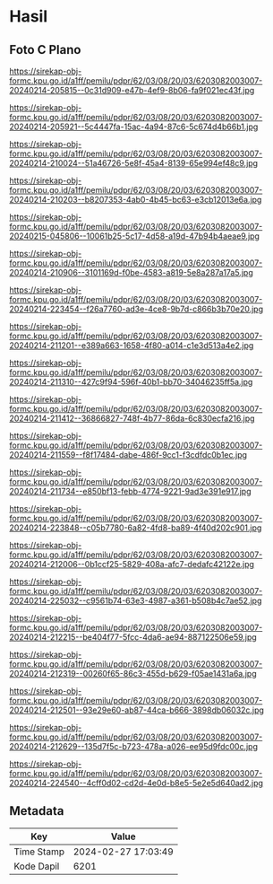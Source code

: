 # Hasil

## Foto C Plano

https://sirekap-obj-formc.kpu.go.id/a1ff/pemilu/pdpr/62/03/08/20/03/6203082003007-20240214-205815--0c31d909-e47b-4ef9-8b06-fa9f021ec43f.jpg

https://sirekap-obj-formc.kpu.go.id/a1ff/pemilu/pdpr/62/03/08/20/03/6203082003007-20240214-205921--5c4447fa-15ac-4a94-87c6-5c674d4b66b1.jpg

https://sirekap-obj-formc.kpu.go.id/a1ff/pemilu/pdpr/62/03/08/20/03/6203082003007-20240214-210024--51a46726-5e8f-45a4-8139-65e994ef48c9.jpg

https://sirekap-obj-formc.kpu.go.id/a1ff/pemilu/pdpr/62/03/08/20/03/6203082003007-20240214-210203--b8207353-4ab0-4b45-bc63-e3cb12013e6a.jpg

https://sirekap-obj-formc.kpu.go.id/a1ff/pemilu/pdpr/62/03/08/20/03/6203082003007-20240215-045806--10061b25-5c17-4d58-a19d-47b94b4aeae9.jpg

https://sirekap-obj-formc.kpu.go.id/a1ff/pemilu/pdpr/62/03/08/20/03/6203082003007-20240214-210906--3101169d-f0be-4583-a819-5e8a287a17a5.jpg

https://sirekap-obj-formc.kpu.go.id/a1ff/pemilu/pdpr/62/03/08/20/03/6203082003007-20240214-223454--f26a7760-ad3e-4ce8-9b7d-c866b3b70e20.jpg

https://sirekap-obj-formc.kpu.go.id/a1ff/pemilu/pdpr/62/03/08/20/03/6203082003007-20240214-211201--e389a663-1658-4f80-a014-c1e3d513a4e2.jpg

https://sirekap-obj-formc.kpu.go.id/a1ff/pemilu/pdpr/62/03/08/20/03/6203082003007-20240214-211310--427c9f94-596f-40b1-bb70-34046235ff5a.jpg

https://sirekap-obj-formc.kpu.go.id/a1ff/pemilu/pdpr/62/03/08/20/03/6203082003007-20240214-211412--36866827-748f-4b77-86da-6c830ecfa216.jpg

https://sirekap-obj-formc.kpu.go.id/a1ff/pemilu/pdpr/62/03/08/20/03/6203082003007-20240214-211559--f8f17484-dabe-486f-9cc1-f3cdfdc0b1ec.jpg

https://sirekap-obj-formc.kpu.go.id/a1ff/pemilu/pdpr/62/03/08/20/03/6203082003007-20240214-211734--e850bf13-febb-4774-9221-9ad3e391e917.jpg

https://sirekap-obj-formc.kpu.go.id/a1ff/pemilu/pdpr/62/03/08/20/03/6203082003007-20240214-223848--c05b7780-6a82-4fd8-ba89-4f40d202c901.jpg

https://sirekap-obj-formc.kpu.go.id/a1ff/pemilu/pdpr/62/03/08/20/03/6203082003007-20240214-212006--0b1ccf25-5829-408a-afc7-dedafc42122e.jpg

https://sirekap-obj-formc.kpu.go.id/a1ff/pemilu/pdpr/62/03/08/20/03/6203082003007-20240214-225032--c9561b74-63e3-4987-a361-b508b4c7ae52.jpg

https://sirekap-obj-formc.kpu.go.id/a1ff/pemilu/pdpr/62/03/08/20/03/6203082003007-20240214-212215--be404f77-5fcc-4da6-ae94-887122506e59.jpg

https://sirekap-obj-formc.kpu.go.id/a1ff/pemilu/pdpr/62/03/08/20/03/6203082003007-20240214-212319--00260f65-86c3-455d-b629-f05ae1431a6a.jpg

https://sirekap-obj-formc.kpu.go.id/a1ff/pemilu/pdpr/62/03/08/20/03/6203082003007-20240214-212501--93e29e60-ab87-44ca-b666-3898db06032c.jpg

https://sirekap-obj-formc.kpu.go.id/a1ff/pemilu/pdpr/62/03/08/20/03/6203082003007-20240214-212629--135d7f5c-b723-478a-a026-ee95d9fdc00c.jpg

https://sirekap-obj-formc.kpu.go.id/a1ff/pemilu/pdpr/62/03/08/20/03/6203082003007-20240214-224540--4cff0d02-cd2d-4e0d-b8e5-5e2e5d640ad2.jpg


## Metadata

| Key        | Value               |
| ---------- | ------------------- |
| Time Stamp | 2024-02-27 17:03:49 |
| Kode Dapil | 6201                |



